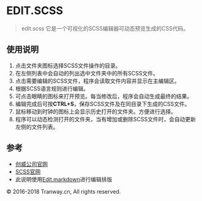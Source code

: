 # EDIT.SCSS 

> edit.scss 它是一个可视化的SCSS编辑器可动态预览生成的CSS代码。

## 使用说明
1. 点击文件夹图标选择SCSS文件操作的目录。
2. 在左侧列表中会自动的列出选中文件夹中的所有SCSS文件。
3. 点击需要编辑的SCSS文件，程序会读取文件内容并显示在主编辑区。
4. 根据SCSS语言规则进行编辑。
5. 可点击眼睛的图标来打开预览。每当修改后，程序会自动生成最终的结果。
6. 编辑完成后可按**CTRL+S**，保存SCSS文件及在同目录下生成的CSS文件。
7. 鼠标移动到时钟的图标上会显示历史打开的文件夹。方便进行选择。 
8. 程序可以动态检测打开的文件夹，当有增加或删除SCSS文件时，会自动更新左侧的文件列表。  

## 参考
- [创威公司官网](http://www.tranway.cn)
- [SCSS官网](http://sass-lang.com/) 
- 此说明使用[Edit.markdown](https://github.com/guot/edit.markdown)进行编辑排版


© 2016-2018 Tranway.cn, All rights reserved.